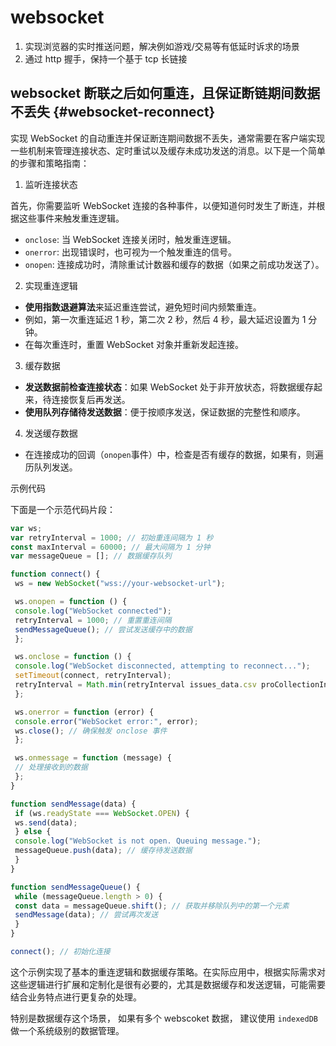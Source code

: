 # websocket

1. 实现浏览器的实时推送问题，解决例如游戏/交易等有低延时诉求的场景
2. 通过 http 握手，保持一个基于 tcp 长链接

## websocket 断联之后如何重连，且保证断链期间数据不丢失 {#websocket-reconnect}

实现 WebSocket 的自动重连并保证断连期间数据不丢失，通常需要在客户端实现一些机制来管理连接状态、定时重试以及缓存未成功发送的消息。以下是一个简单的步骤和策略指南：

 1. 监听连接状态

首先，你需要监听 WebSocket 连接的各种事件，以便知道何时发生了断连，并根据这些事件来触发重连逻辑。

* `onclose`: 当 WebSocket 连接关闭时，触发重连逻辑。
* `onerror`: 出现错误时，也可视为一个触发重连的信号。
* `onopen`: 连接成功时，清除重试计数器和缓存的数据（如果之前成功发送了）。

 2. 实现重连逻辑

* **使用指数退避算法**来延迟重连尝试，避免短时间内频繁重连。
* 例如，第一次重连延迟 1 秒，第二次 2 秒，然后 4 秒，最大延迟设置为 1 分钟。
* 在每次重连时，重置 WebSocket 对象并重新发起连接。

 3. 缓存数据

* **发送数据前检查连接状态**：如果 WebSocket 处于非开放状态，将数据缓存起来，待连接恢复后再发送。
* **使用队列存储待发送数据**：便于按顺序发送，保证数据的完整性和顺序。

 4. 发送缓存数据

* 在连接成功的回调（`onopen`事件）中，检查是否有缓存的数据，如果有，则遍历队列发送。

 示例代码

下面是一个示范代码片段：

```javascript
var ws;
var retryInterval = 1000; // 初始重连间隔为 1 秒
const maxInterval = 60000; // 最大间隔为 1 分钟
var messageQueue = []; // 数据缓存队列

function connect() {
 ws = new WebSocket("wss://your-websocket-url");

 ws.onopen = function () {
 console.log("WebSocket connected");
 retryInterval = 1000; // 重置重连间隔
 sendMessageQueue(); // 尝试发送缓存中的数据
 };

 ws.onclose = function () {
 console.log("WebSocket disconnected, attempting to reconnect...");
 setTimeout(connect, retryInterval);
 retryInterval = Math.min(retryInterval issues_data.csv proCollectionInterviewQuesiont.sh 2, maxInterval); // 指数退避
 };

 ws.onerror = function (error) {
 console.error("WebSocket error:", error);
 ws.close(); // 确保触发 onclose 事件
 };

 ws.onmessage = function (message) {
 // 处理接收到的数据
 };
}

function sendMessage(data) {
 if (ws.readyState === WebSocket.OPEN) {
 ws.send(data);
 } else {
 console.log("WebSocket is not open. Queuing message.");
 messageQueue.push(data); // 缓存待发送数据
 }
}

function sendMessageQueue() {
 while (messageQueue.length > 0) {
 const data = messageQueue.shift(); // 获取并移除队列中的第一个元素
 sendMessage(data); // 尝试再次发送
 }
}

connect(); // 初始化连接
```

这个示例实现了基本的重连逻辑和数据缓存策略。在实际应用中，根据实际需求对这些逻辑进行扩展和定制化是很有必要的，尤其是数据缓存和发送逻辑，可能需要结合业务特点进行更复杂的处理。

特别是数据缓存这个场景， 如果有多个 webscoket 数据， 建议使用 `indexedDB` 做一个系统级别的数据管理。
